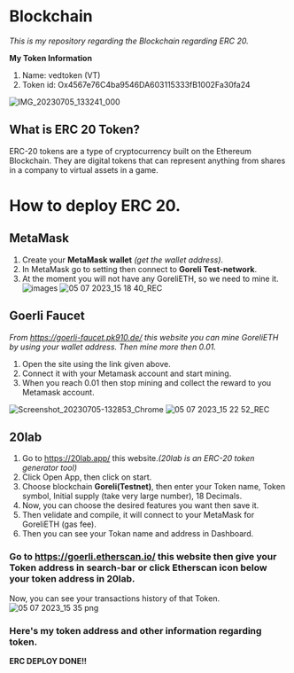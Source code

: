 # Blockchain
*This is my repository regarding the Blockchain regarding ERC 20.*

**My Token Information**
1. Name: vedtoken (VT)
2. Token id: Ox4567e76C4ba9546DA603115333fB1002Fa30fa24

![IMG_20230705_133241_000](https://github.com/Vedkkp/Blockchain/assets/100022997/c2f72c46-4067-4b8e-9efe-782e7ddfaa68)


## What is ERC 20 Token?
ERC-20 tokens are a type of cryptocurrency built on the Ethereum Blockchain. They are digital tokens that can represent anything from shares in a company to virtual assets in a game.


# How to deploy ERC 20.

## MetaMask
1. Create your **MetaMask wallet** *(get the wallet address)*.
2. In MetaMask go to setting then connect to **Goreli Test-network**.
3. At the moment you will not have any GoreliETH, so we need to mine it.
![images](https://github.com/Vedkkp/Blockchain/assets/100022997/ad955f30-15b6-4f83-8a44-bf7b1d571ac9)
![05 07 2023_15 18 40_REC](https://github.com/Vedkkp/Blockchain/assets/100022997/04a58a5b-7456-455f-8866-32926776f33a)

  
## Goerli Faucet  
*From https://goerli-faucet.pk910.de/ this website you can mine GoreliETH by using your wallet address. Then mine more then 0.01.*

1. Open the site using the link given above.
2. Connect it with your Metamask account and start mining.
3. When you reach 0.01 then stop mining and collect the reward to you Metamask account.

![Screenshot_20230705-132853_Chrome](https://github.com/Vedkkp/Blockchain/assets/100022997/1e346e99-5bc9-4662-a2b6-d9efbeb0feca)
![05 07 2023_15 22 52_REC](https://github.com/Vedkkp/Blockchain/assets/100022997/f1e8fb05-fa23-4ef1-b55b-ddd07f1318a3)


## 20lab
1. Go to https://20lab.app/ this website.*(20lab is an ERC-20 token generator tool)*
2. Click Open App, then click on start.
3. Choose blockchain **Goreli(Testnet)**, then enter your Token name, Token symbol, Initial supply (take very large number), 18 Decimals.
4. Now, you can choose the desired features you want then save it.
5. Then velidate and compile, it will connect to your MetaMask for GoreliETH (gas fee).
6. Then you can see your Tokan name and address in Dashboard.

### Go to https://goerli.etherscan.io/ this website then give your Token address in search-bar or click Etherscan icon below your token address in 20lab. 
Now, you can see your transactions history of that Token.
![05 07 2023_15 35 png](https://github.com/Vedkkp/Blockchain/assets/100022997/171a3b78-60c2-48b8-a284-915f2d948cee)


### Here's my token address and other information regarding token.


**ERC DEPLOY DONE!!**
